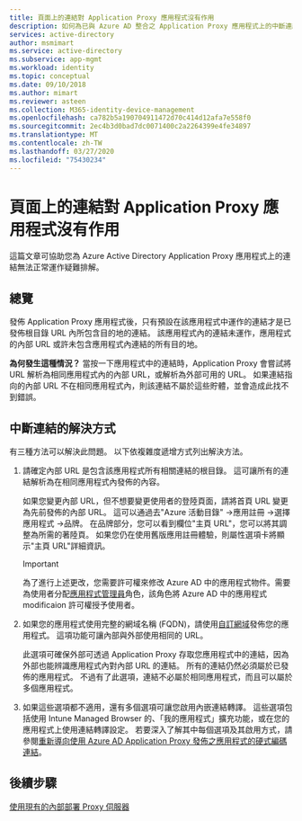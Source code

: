 ```yaml
---
title: 頁面上的連結對 Application Proxy 應用程式沒有作用
description: 如何為已與 Azure AD 整合之 Application Proxy 應用程式上的中斷連結問題疑難排解
services: active-directory
author: msmimart
ms.service: active-directory
ms.subservice: app-mgmt
ms.workload: identity
ms.topic: conceptual
ms.date: 09/10/2018
ms.author: mimart
ms.reviewer: asteen
ms.collection: M365-identity-device-management
ms.openlocfilehash: ca782b5a190704911472d70c414d12afa7e558f0
ms.sourcegitcommit: 2ec4b3d0bad7dc0071400c2a2264399e4fe34897
ms.translationtype: MT
ms.contentlocale: zh-TW
ms.lasthandoff: 03/27/2020
ms.locfileid: "75430234"
---
```

# <a name="links-on-the-page-dont-work-for-an-application-proxy-application"></a>頁面上的連結對 Application Proxy 應用程式沒有作用

這篇文章可協助您為 Azure Active Directory Application Proxy 應用程式上的連結無法正常運作疑難排解。

## <a name="overview"></a>總覽 
發佈 Application Proxy 應用程式後，只有預設在該應用程式中運作的連結才是已發佈根目錄 URL 內所包含目的地的連結。 該應用程式內的連結未運作，應用程式的內部 URL 或許未包含應用程式內連結的所有目的地。

**為何發生這種情況？** 當按一下應用程式中的連結時，Application Proxy 會嘗試將 URL 解析為相同應用程式內的內部 URL，或解析為外部可用的 URL。 如果連結指向的內部 URL 不在相同應用程式內，則該連結不屬於這些貯體，並會造成此找不到錯誤。

## <a name="ways-you-can-resolve-broken-links"></a>中斷連結的解決方式

有三種方法可以解決此問題。 以下依複雜度遞增方式列出解決方法。

1.  請確定內部 URL 是包含該應用程式所有相關連結的根目錄。 這可讓所有的連結解析為在相同應用程式內發佈的內容。

    如果您變更內部 URL，但不想要變更使用者的登陸頁面，請將首頁 URL 變更為先前發佈的內部 URL。 這可以通過去"Azure 活動目錄" -&gt;應用註冊 -&gt;選擇應用程式 -&gt;品牌。 在品牌部分，您可以看到欄位"主頁 URL"，您可以將其調整為所需的著陸頁。 如果您仍在使用舊版應用註冊體驗，則屬性選項卡將顯示"主頁 URL"詳細資訊。 
    
    > [!IMPORTANT]
    > 為了進行上述更改，您需要許可權來修改 Azure AD 中的應用程式物件。需要為使用者分配[應用程式管理員](../users-groups-roles/roles-delegate-app-roles.md#assign-built-in-application-admin-roles)角色，該角色將 Azure AD 中的應用程式 modificaion 許可權授予使用者。
    >

2.  如果您的應用程式使用完整的網域名稱 (FQDN)，請使用[自訂網域](application-proxy-configure-custom-domain.md)發佈您的應用程式。 這項功能可讓內部與外部使用相同的 URL。

    此選項可確保外部可透過 Application Proxy 存取您應用程式中的連結，因為外部也能辨識應用程式內對內部 URL 的連結。 所有的連結仍然必須屬於已發佈的應用程式。 不過有了此選項，連結不必屬於相同應用程式，而且可以屬於多個應用程式。

3.  如果這些選項都不適用，還有多個選項可讓您啟用內嵌連結轉譯。 這些選項包括使用 Intune Managed Browser 的、「我的應用程式」擴充功能，或在您的應用程式上使用連結轉譯設定。 若要深入了解其中每個選項及其啟用方式，請參閱[重新導向使用 Azure AD Application Proxy 發佈之應用程式的硬式編碼連結](application-proxy-configure-hard-coded-link-translation.md)。

## <a name="next-steps"></a>後續步驟
[使用現有的內部部署 Proxy 伺服器](application-proxy-configure-connectors-with-proxy-servers.md)


